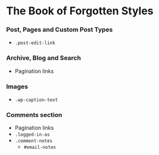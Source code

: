 # The Book of Forgotten Styles

### Post, Pages and Custom Post Types
* `.post-edit-link`

### Archive, Blog and Search
* Pagination links

### Images
* `.wp-caption-text`

### Comments section
* Pagination links
* `.logged-in-as`
* `.comment-notes`
  * `#email-notes` 
